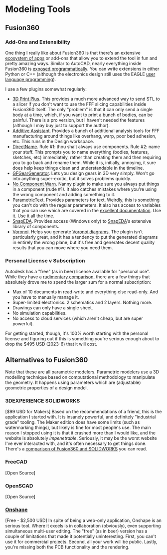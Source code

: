 # Modeling Tools

## Fusion360

### Add-Ons and Extensibility

One thing I really like about Fusion360 is that there's an extensive [ecosystem
of apps](https://apps.autodesk.com/FUSION/en/Home/Index) or add-ons that allow
you to extend the tool in fun and pretty amazing ways. Similar to AutoCAD,
nearly everything inside Fusion360 is [exposed programmatically](https://help.autodesk.com/view/fusion360/ENU/?guid=GUID-C1545D80-D804-4CF3-886D-9B5C54B2D7A2). You can write
extensions in either Python or C++ (although the electronics design still uses
the EAGLE [user language
programming](https://help.autodesk.com/view/fusion360/ENU/?guid=GUID-C1545D80-D804-4CF3-886D-9B5C54B2D7A2)).

I use a few plugins somewhat regularly:

* [3D Print
  Plus](https://apps.autodesk.com/FUSION/en/Detail/Index?id=2942207745179825936&appLang=en&os=Win64).
  This provides a much more advanced way to send STL to a slicer if you don't
  want to use the FFF slicing capabilities inside Fusion360 itself. The only
  "problem" is that it can only send a single body at a time, which, if you want
  to print a bunch of bodies, can be painful. There is a pro version, but I
  haven't needed the features (although I may buy just to support the author).
* [Additive
  Assistant](https://apps.autodesk.com/FUSION/en/Detail/Index?id=9068625559069345798&appLang=en&os=Win64).
  Provides a bunch of additional analysis tools for FFF manufacturing around
  things like overhang, warp, poor bed adhesion, etc. This runs in the Design
  workspace.
* [DirectName](https://apps.autodesk.com/FUSION/en/Detail/Index?id=7497198800232664541&appLang=en&os=Win64).
  Rule #1: thou shalt always use components. Rule #2: name your stuff. This
  prompts you to name everything (bodies, features, sketches, etc) immediately,
  rather than creating them and then requiring you to go back and rename them.
  While it is, initially, annoying, it sure does help keep things clean and
  understandable in the timeline.
* [GFGearGenerator](https://apps.autodesk.com/FUSION/en/Detail/Index?id=1236778940008086660&appLang=en&os=Win64).
  Lets you design gears in 3D very simply. Won't go into anything super-exotic,
  but it solves problems quickly.
* [No Component
  Warn](https://apps.autodesk.com/FUSION/en/Detail/Index?id=5188175718375703395&appLang=en&os=Win64).
  Nanny plugin to make sure you always put things in a component (rude #1). It
  also catches mistakes where you're using the wrong component and adding
  something to it.
* [ParametricText](https://apps.autodesk.com/FUSION/en/Detail/Index?id=2114937992453312456&appLang=en&os=Mac).
  Provides parameters for text. Weirdly, this is something you can't do with the
  regular parameters. It also has access to variables that you can use which are
  covered in the [excellent
  documentation](https://parametrictext.readthedocs.io/en/stable/). Use it. Use
  it all the time.
* [SnapEDA](https://apps.autodesk.com/FUSION/en/Detail/Index?id=5446990520022318629&appLang=en&os=Win64).
  Provides access (Windows only) to [SnapEDA](https://www.snapeda.com/)'s
  extensive library of components. 
* [Voronoi](https://apps.autodesk.com/FUSION/en/Detail/Index?id=1006119760063675415&appLang=en&os=Mac).
  Helps you generate [Voronoi
  diagrams](https://en.wikipedia.org/wiki/Voronoi_diagram). The plugin isn't
  particularly great, and it has a tendency to put the generated diagrams in
  entirely the wrong plane, but it's free and generates decent quality results
  that you can move where you need them.

### Personal License v Subscription

Autodesk has a "free" (as in beer) license available for "personal use". While
they have a [rudimentary
comparison](https://www.autodesk.com/products/fusion-360/personal), there are a
few things that absolutely drove me to spend the larger sum for a normal
subscription: 

* Max of 10 documents in read-write and everything else read-only. And you have
  to manually manage it.
* Super-limited electronics. 2 schematics and 2 layers. Nothing more.
* Drawings can only have a single sheet.
* No simulation capabilities.
* No access to cloud services (which aren't cheap, but are super powerful).

For getting started, though, it's 100% worth starting with the personal license
and figuring out if this is something you're serious enough about to drop the
$495 USD (2023-6) that it will cost.


## Alternatives to Fusion360

Note that these are all parametric modelers. Parametric modelers use a 3D
modelling technique based on computational methodology to manipulate the
geometry. It happens using parameters which are (adjustable) geometric
properties of a design model. 

### 3DEXPERIENCE SOLIDWORKS

[$99 USD for Makers] Based on the recommendations of a friend, this is the
application I started with. It is insanely powerful, and definitely "industrial
grade" tooling. The Maker edition does have some limits (such as watermarking
things), but likely is fine for most people's use. The main reason I stopped
using it is that it crashed more than I would like, and the website is
absolutely _impenetrable_. Seriously, it may be the worst website I've ever
interacted with, and it's often necessary to get things done. There's a
[comparison of Fusion360 and
SOLIDWORKS](https://all3dp.com/2/fusion-360-vs-solidworks-cad-software-compared-side-by-side/)
you can read.

### FreeCAD

[Open Source]


### OpenSCAD

[Open Source]


### [Onshape](https://www.onshape.com/en/)

[Free - $2,500 USD] In spite of being a web-only application, Onshape is an serious tool. Where it
excels is in collaboration (obviously), even supporting simultaneous multi-user
editing. The "free" (as in beer) version has a couple of limitations that made
it potentially uninteresting. First, you can't use it for commercial projects.
Second, all your work will be public. Lastly, you're missing both the PCB
functionality and the rendering.